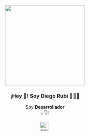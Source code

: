 
<p align="center" width="300">
   <img align="center" width="250" src="https://github.com/Drubico/Drubico/blob/main/src/yo.png" />
   <h3 align="center">¡Hey 👋! Soy Diego Rubi 👨🏻‍💻</h3>
</p>

<p align="center">Soy <strong>Desarrollador</strong><br />¡ 👇!</p>
<p align="center">
   <a href="https://drubico.github.io/portfolio/" target="blank" style='margin-right:4px'>
    <img align="center" src="https://cdn-icons-png.flaticon.com/512/124/124061.png" alt="portafolio" height="28px" width="28px" />
  </a>
</p>
